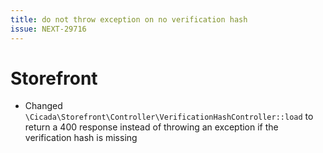 ```yaml
---
title: do not throw exception on no verification hash
issue: NEXT-29716
---
```

# Storefront
* Changed `\Cicada\Storefront\Controller\VerificationHashController::load` to return a 400 response instead of throwing an exception if the verification hash is missing 
